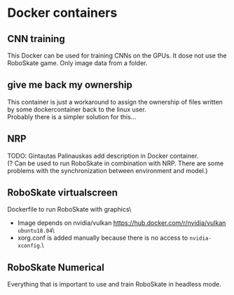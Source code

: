 # Docker containers

## CNN training
This Docker can be used for training CNNs on the GPUs.
It dose not use the RoboSkate game. Only image data from a folder.


## give me back my ownership
This container is just a workaround to assign the ownership of files written by some dockercontainer back to the linux user.\
Probably there is a simpler solution for this...


## NRP
TODO: Gintautas Palinauskas add description in Docker container.\
(? Can be used to run RoboSkate in combination with NRP. There are some problems with the synchronization between environment and model.)


## RoboSkate virtualscreen
Dockerfile to run RoboSkate with graphics\
- Image depends on nvidia/vulkan https://hub.docker.com/r/nvidia/vulkan `ubuntu18.04`\
- xorg.conf is added manually because there is no access to `nvidia-xconfig`.\


## RoboSkate Numerical
Everything that is important to use and train RoboSkate in headless mode.